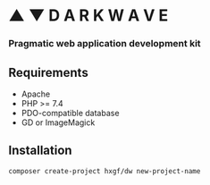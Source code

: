# ▲ ▼ D A R K W A V E

### Pragmatic web application development kit



## Requirements
- Apache
- PHP >= 7.4
- PDO-compatible database
- GD or ImageMagick





## Installation
```
composer create-project hxgf/dw new-project-name
```





